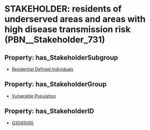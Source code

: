 # STAKEHOLDER: __residents of underserved areas and areas with high disease transmission risk__ (PBN__Stakeholder_731)

## Property: has_StakeholderSubgroup

* [Residential Defined Individuals](PBN__StakeholderSubgroup_83)

## Property: has_StakeholderGroup

* [Vulnerable Population](PBN__StakeholderGroup_6)

## Property: has_StakeholderID

* [Q3045065](Q3045065)

